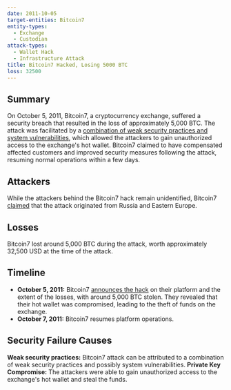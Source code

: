 ```yaml
---
date: 2011-10-05
target-entities: Bitcoin7
entity-types:
  - Exchange
  - Custodian
attack-types:
  - Wallet Hack
  - Infrastructure Attack
title: Bitcoin7 Hacked, Losing 5000 BTC
loss: 32500
---
```


## Summary

On October 5, 2011, Bitcoin7, a cryptocurrency exchange, suffered a security breach that resulted in the loss of approximately 5,000 BTC. The attack was facilitated by a [combination of weak security practices and system vulnerabilities](https://bitcointalk.org/index.php?topic=46982.0), which allowed the attackers to gain unauthorized access to the exchange's hot wallet. Bitcoin7 claimed to have compensated affected customers and improved security measures following the attack, resuming normal operations within a few days.

## Attackers

While the attackers behind the Bitcoin7 hack remain unidentified, Bitcoin7 [claimed](https://siliconangle.com/2011/10/07/bitcoin7-hacked-funds-recovery-requires-sensitive-personal-information/) that the attack originated from Russia and Eastern Europe.

## Losses

Bitcoin7 lost around 5,000 BTC during the attack, worth approximately 32,500 USD at the time of the attack.

## Timeline

- **October 5, 2011:** Bitcoin7 [announces the hack](https://en.bitcoin.it/wiki/Bitcoin7) on their platform and the extent of the losses, with around 5,000 BTC stolen. They revealed that their hot wallet was compromised, leading to the theft of funds on the exchange.
- **October 7, 2011:** Bitcoin7 resumes platform operations.

## Security Failure Causes

**Weak security practices:** Bitcoin7 attack can be attributed to a combination of weak security practices and possibly system vulnerabilities.
**Private Key Compromise:** The attackers were able to gain unauthorized access to the exchange's hot wallet and steal the funds.
